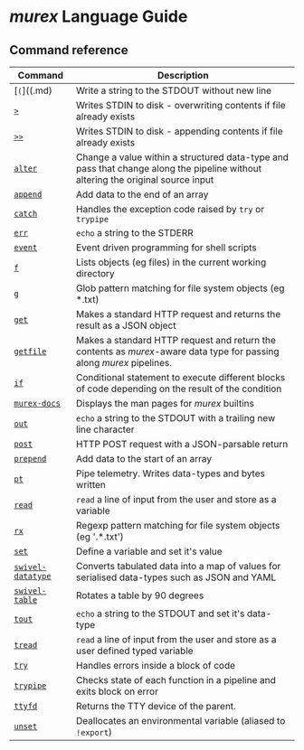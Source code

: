 # _murex_ Language Guide

## Command reference

| Command                   | Description |
| ------------------------- | ----------- |
|               [`(`]((.md) | Write a string to the STDOUT without new line |
|               [`>`](>.md) | Writes STDIN to disk - overwriting contents if file already exists |
|             [`>>`](>>.md) | Writes STDIN to disk - appending contents if file already exists |
|       [`alter`](alter.md) | Change a value within a structured data-type and pass that change along the pipeline without altering the original source input |
|     [`append`](append.md) | Add data to the end of an array |
|       [`catch`](catch.md) | Handles the exception code raised by `try` or `trypipe` |
|           [`err`](err.md) | `echo` a string to the STDERR |
|       [`event`](event.md) | Event driven programming for shell scripts |
|               [`f`](f.md) | Lists objects (eg files) in the current working directory |
|               [`g`](g.md) | Glob pattern matching for file system objects (eg *.txt) |
|           [`get`](get.md) | Makes a standard HTTP request and returns the result as a JSON object |
|   [`getfile`](getfile.md) | Makes a standard HTTP request and return the contents as _murex_-aware data type for passing along _murex_ pipelines. |
|             [`if`](if.md) | Conditional statement to execute different blocks of code depending on the result of the condition |
| [`murex-docs`](murex-docs.md) | Displays the man pages for _murex_ builtins |
|           [`out`](out.md) | `echo` a string to the STDOUT with a trailing new line character |
|         [`post`](post.md) | HTTP POST request with a JSON-parsable return |
|   [`prepend`](prepend.md) | Add data to the start of an array |
|             [`pt`](pt.md) | Pipe telemetry. Writes data-types and bytes written |
|         [`read`](read.md) | `read` a line of input from the user and store as a variable |
|             [`rx`](rx.md) | Regexp pattern matching for file system objects (eg '.*\.txt') |
|           [`set`](set.md) | Define a variable and set it's value |
| [`swivel-datatype`](swivel-datatype.md) | Converts tabulated data into a map of values for serialised data-types such as JSON and YAML |
| [`swivel-table`](swivel-table.md) | Rotates a table by 90 degrees |
|         [`tout`](tout.md) | `echo` a string to the STDOUT and set it's data-type |
|       [`tread`](tread.md) | `read` a line of input from the user and store as a user defined typed variable |
|           [`try`](try.md) | Handles errors inside a block of code |
|   [`trypipe`](trypipe.md) | Checks state of each function in a pipeline and exits block on error |
|       [`ttyfd`](ttyfd.md) | Returns the TTY device of the parent. |
|       [`unset`](unset.md) | Deallocates an environmental variable (aliased to `!export`) |
